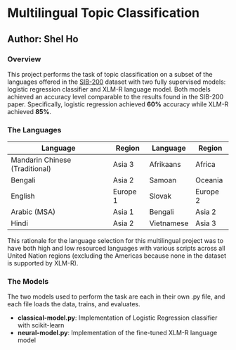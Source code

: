 # Multilingual Topic Classification 
## Author: Shel Ho
### Overview
This project performs the task of topic classification
on a subset of the languages offered in the [SIB-200](https://aclanthology.org/2024.eacl-long.14/)
dataset with two fully supervised models: logistic regression classifier and XLM-R language model. 
Both models achieved an accuracy level comparable to the results found in the SIB-200 paper. 
Specifically, logistic regression achieved **60%** accuracy while XLM-R achieved **85%**. 

### The Languages
| Language                       | Region   |  Language  | Region   | 
|--------------------------------|----------|------------|----------|
| Mandarin Chinese (Traditional) | Asia 3   | Afrikaans  | Africa   |
| Bengali                        | Asia 2   | Samoan     | Oceania  |
| English                        | Europe 1 | Slovak     | Europe 2 |
| Arabic (MSA)                   | Asia 1   | Bengali    | Asia 2   |
| Hindi                          | Asia 2   | Vietnamese | Asia 3   |


This rationale for the language selection for this multilingual project
was to have both high and low resourced languages with various scripts
across all United Nation regions (excluding the Americas because none
in the dataset is supported by XLM-R). 

### The Models
The two models used to perform the task are each in their own .py file, and each file loads the data,
trains, and evaluates. 
- **classical-model.py**: Implementation of Logistic Regression classifier
with scikit-learn
- **neural-model.py**: Implementation of the fine-tuned XLM-R language model
